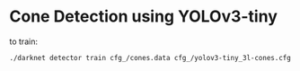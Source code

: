 # Cone Detection using YOLOv3-tiny


to train:
```sh
./darknet detector train cfg_/cones.data cfg_/yolov3-tiny_3l-cones.cfg ../yolo_weights/darknet53.conv.74 -map    
```
